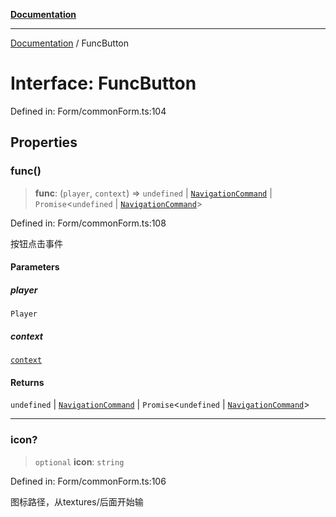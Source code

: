 [**Documentation**](../README.md)

***

[Documentation](../globals.md) / FuncButton

# Interface: FuncButton

Defined in: Form/commonForm.ts:104

## Properties

### func()

> **func**: (`player`, `context`) => `undefined` \| [`NavigationCommand`](NavigationCommand.md) \| `Promise`\<`undefined` \| [`NavigationCommand`](NavigationCommand.md)\>

Defined in: Form/commonForm.ts:108

按钮点击事件

#### Parameters

##### player

`Player`

##### context

[`context`](context.md)

#### Returns

`undefined` \| [`NavigationCommand`](NavigationCommand.md) \| `Promise`\<`undefined` \| [`NavigationCommand`](NavigationCommand.md)\>

***

### icon?

> `optional` **icon**: `string`

Defined in: Form/commonForm.ts:106

图标路径，从textures/后面开始输
